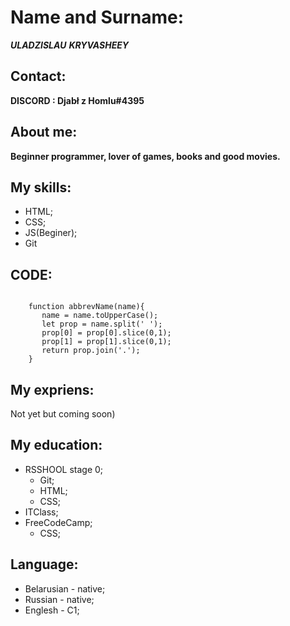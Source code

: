 # Name and Surname:

 ***ULADZISLAU***
 ***KRYVASHEEY***

## Contact:

  **DISCORD : Djabł z Homlu#4395**

## About me:

  **Beginner programmer, lover of games, books and good movies.**

## My skills:

  + HTML;
  + CSS;
  + JS(Beginer);
  + Git

## CODE:

``` 

    function abbrevName(name){
       name = name.toUpperCase();
       let prop = name.split(' ');
       prop[0] = prop[0].slice(0,1);
       prop[1] = prop[1].slice(0,1);
       return prop.join('.');
    }
```

## My expriens:

  Not yet but coming soon)

## My education:
 + RSSHOOL stage 0;
   - Git;
   - HTML;
   - CSS;
 + ITClass;
 + FreeCodeCamp;
   - CSS;

## Language:

 * Belarusian - native;
 * Russian - native;
 * Englesh - C1;

